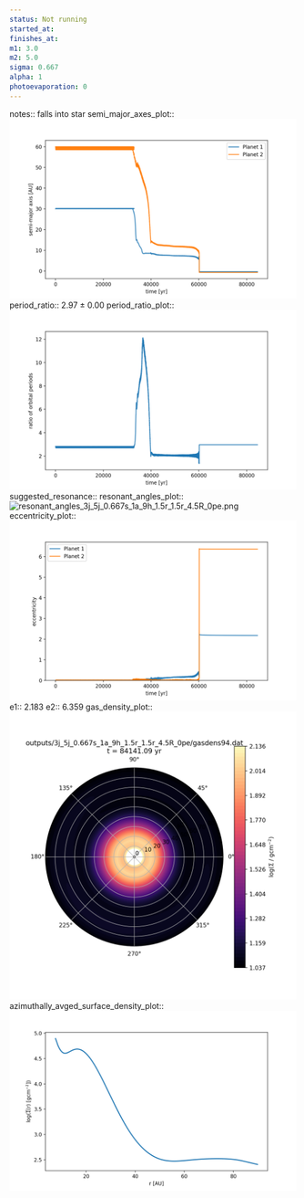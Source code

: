 ```yaml
---
status: Not running
started_at:
finishes_at:
m1: 3.0
m2: 5.0
sigma: 0.667
alpha: 1
photoevaporation: 0
---
```


notes:: falls into star
semi_major_axes_plot:: ![semi_major_axes_3j_5j_0.667s_1a_9h_1.5r_1.5r_4.5R_0pe.png](plots/semi_major_axes/semi_major_axes_3j_5j_0.667s_1a_9h_1.5r_1.5r_4.5R_0pe.png)
period_ratio:: 2.97 ± 0.00
period_ratio_plot:: ![period_ratio_3j_5j_0.667s_1a_9h_1.5r_1.5r_4.5R_0pe.png](plots/period_ratio/period_ratio_3j_5j_0.667s_1a_9h_1.5r_1.5r_4.5R_0pe.png)
suggested_resonance:: 
resonant_angles_plot:: ![resonant_angles_3j_5j_0.667s_1a_9h_1.5r_1.5r_4.5R_0pe.png](plots/resonant_angles/resonant_angles_3j_5j_0.667s_1a_9h_1.5r_1.5r_4.5R_0pe.png)
eccentricity_plot:: ![eccentricity_3j_5j_0.667s_1a_9h_1.5r_1.5r_4.5R_0pe.png](plots/eccentricity/eccentricity_3j_5j_0.667s_1a_9h_1.5r_1.5r_4.5R_0pe.png)
e1:: 2.183
e2:: 6.359
gas_density_plot:: ![gas_density_3j_5j_0.667s_1a_9h_1.5r_1.5r_4.5R_0pe.png](plots/gas_density/gas_density_3j_5j_0.667s_1a_9h_1.5r_1.5r_4.5R_0pe.png)
azimuthally_avged_surface_density_plot:: ![azimuthally_avged_surface_density_3j_5j_0.667s_1a_9h_1.5r_1.5r_4.5R_0pe.png](plots/azimuthally_avged_surface_density/azimuthally_avged_surface_density_3j_5j_0.667s_1a_9h_1.5r_1.5r_4.5R_0pe.png)
